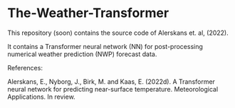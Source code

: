 # The-Weather-Transformer
This repository (soon) contains the source code of Alerskans et. al, (2022).

It contains a Transformer neural network (NN) for post-processing numerical weather prediction (NWP) forecast data.



References:

Alerskans, E., Nyborg, J., Birk, M. and Kaas, E. (2022d). A Transformer neural network for predicting near-surface temperature. Meteorological Applications. In review.
